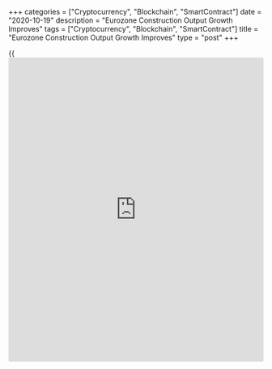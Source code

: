 +++
categories = ["Cryptocurrency", "Blockchain", "SmartContract"]
date = "2020-10-19"
description = "Eurozone Construction Output Growth Improves"
tags = ["Cryptocurrency", "Blockchain", "SmartContract"]
title = "Eurozone Construction Output Growth Improves"
type = "post"
+++

{{<iframe id="large-banner" src="https://www.bounty.group/#slide=24.0" width="100%" height="600" scrolling="no" style="border: 0px solid rgb(216, 221, 230); border-radius: 3px;">}}

Eurozone construction output rose at a faster pace in August after
easing in the previous month, data form Eurostat showed on Monday.

The construction output increased 2.6 percent month-on-month in August,
following a 0.3 percent rise in July.

Production in building construction gained 2.8 percent monthly in
September and civil engineering rose 0.7 percent.

On a year-on-year basis, the construction output fell 0.9 percent in
September, following a 3.4 percent decline in the prior month.

In the EU27, construction output increased 2.4 percent monthly, and fell
1.5 percent from the same month a year ago.

Among member states, the biggest increases were recorded in France,
Slovenia and Hungary, while the largest decreases were observed in
Slovakia, Belgium and Czechia.

For comments and feedback [contact](https://www.playgroundfx.com/contact/): editorial@rtt[news](https://www.letsplayfx.com/blog/forex-news-website/).com

[Economic News][1]

 **What parts of the world are seeing the best (and worst) economic
performances lately? Click[here][2] to check out our [Econ Scorecard][2]
and find out! See up-to-the-moment [ranking](https://www.playgroundfx.com/blog/crypto-exchange-ranking/)s for the best and worst
performers in [GDP][3], [unemployment rate][4], [inflation][5] and much
more.**

   1. www.rtt[news](https://www.letsplayfx.com/blog/forex-news-website/).com/Content/EconomicNews.aspx
   2. www.rtt[news](https://www.letsplayfx.com/blog/forex-news-website/).com/economic-scorecard/world-rank/retail-sales/highest-performance.aspx
   3. www.rtt[news](https://www.letsplayfx.com/blog/forex-news-website/).com/economic-scorecard/world-rank/GDP/highest-performance.aspx
   4. www.rtt[news](https://www.letsplayfx.com/blog/forex-news-website/).com/economic-scorecard/world-rank/unemployment-rate/lowest-performance.aspx
   5. www.rtt[news](https://www.letsplayfx.com/blog/forex-news-website/).com/economic-scorecard/world-rank/CPI/highest-performance.aspx